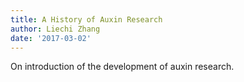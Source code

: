```yaml
---
title: A History of Auxin Research
author: Liechi Zhang
date: '2017-03-02'
---
```


On introduction of the development of auxin research.

